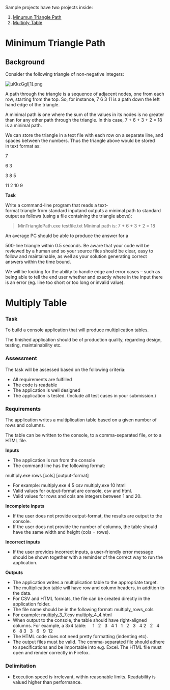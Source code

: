 Sample projects have two projects inside:

1. [ Minumun Triangle Path]( https://bitbucket.org/anderhil/sample-projects/wiki/Home#markdown-header-minimum-triangle-path)
2. [ Multiply Table]( https://bitbucket.org/anderhil/sample-projects/wiki/Home#markdown-header-multiply-table)

# Minimum Triangle Path #

## Background ##

Consider the following triangle of non-negative integers:

![uKkzGgl[1].png](https://bitbucket.org/repo/G8RjXd/images/1413163728-uKkzGgl%5B1%5D.png)

A path through the triangle is a sequence of adjacent nodes, one from each row, starting from the top. So, for instance, 7 6 3 11 is a path down the left hand edge of the triangle.

A minimal path is one where the sum of the values in its nodes is no greater than for any other path through the triangle. In this case, 7 + 6 + 3 + 2 = 18 is a minimal path.

We can store the triangle in a text file with each row on a separate line, and spaces between the numbers. Thus the triangle above would be stored in text format as:

7

6 3

3 8 5

11 2 10 9

**Task**

Write a command-line program that reads a text-format triangle from standard inputand outputs a minimal path to standard output as follows (using a file containing the triangle above):

> MinTrianglePath.exe testfile.txt
    Minimal path is: 7 + 6 + 3 + 2 = 18

An average PC should be able to produce the answer for a 

500-line triangle within 0.5 seconds. Be aware that your code will be reviewed by a human and so your source files should be clear, easy to follow and maintainable, as well as your solution generating correct answers within the time bound.

We will be looking for the ability to handle edge and error cases – such as being able to tell the end user whether and exactly where in the input there is an error (eg. line too short or too long or invalid value).

# Multiply Table #

### Task ###

To build a console application that will produce multiplication tables.

The finished application should be of production quality, regarding design, testing, maintainability etc.

### Assessment ###

The task will be assessed based on the following criteria:

-   All requirements are fulfilled
-   The code is readable
-   The application is well designed
-   The application is tested. (Include all test cases in your submission.)

### Requirements ###

The application writes a multiplication table based on a given number of rows and columns.

The table can be written to the console, to a comma-separated file, or to a HTML file.

**Inputs**

-   The application is run from the console
-   The command line has the following format:

multiply.exe rows [cols] [output-format]

-   For example:
    multiply.exe 4 5 csv
    multiply.exe 10 html
-   Valid values for output-format are console, csv and html.
-   Valid values for rows and cols are integers between 1 and 20.

**Incomplete inputs**

-   If the user does not provide output-format, the results are output to the console.
-   If the user does not provide the number of columns, the table should have the same width and height (cols = rows).

**Incorrect inputs**

-   If the user provides incorrect inputs, a user-friendly error message should be shown together with a reminder of the correct way to run the application.

**Outputs**

-   The application writes a multiplication table to the appropriate target.
-   The multiplication table will have row and column headers, in addition to the data.
-   For CSV and HTML formats, the file can be created directly in the application folder.
-   The file name should be in the following format:
    multiply_rows_cols
-   For example:
    multiply_3_7.csv
    multiply_4_4.html
-   When output to the console, the table should have right-aligned columns. For example, a 3x4 table:
        1   2   3   4
    1   1   2   3   4
    2   2   4   6   8
    3   3   6   9  12
-   The HTML code does not need pretty formatting (indenting etc).
-   The output files must be valid. The comma-separated file should adhere to specifications and be importable into e.g. Excel. The HTML file must open and render correctly in Firefox.

### Delimitation ###

-   Execution speed is irrelevant, within reasonable limits. Readability is valued higher than performance.                    